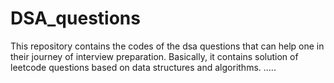 # DSA_questions
This repository contains the codes of the dsa questions that can help one in their journey of interview preparation.
Basically, it contains solution of leetcode questions based on data structures and algorithms.
.....
